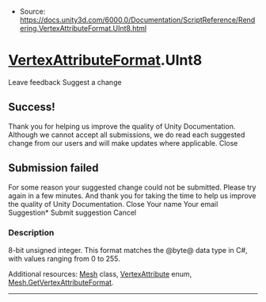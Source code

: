 * Source: https://docs.unity3d.com/6000.0/Documentation/ScriptReference/Rendering.VertexAttributeFormat.UInt8.html

#  [VertexAttributeFormat](https://docs.unity3d.com/6000.0/Documentation/ScriptReference/Rendering.VertexAttributeFormat.html).UInt8
Leave feedback
Suggest a change
## Success!
Thank you for helping us improve the quality of Unity Documentation. Although we cannot accept all submissions, we do read each suggested change from our users and will make updates where applicable.
Close
## Submission failed
For some reason your suggested change could not be submitted. Please <a>try again</a> in a few minutes. And thank you for taking the time to help us improve the quality of Unity Documentation.
Close
Your name Your email Suggestion* Submit suggestion
Cancel
### Description
8-bit unsigned integer.
This format matches the @byte@ data type in C#, with values ranging from 0 to 255.  
  
Additional resources: [Mesh](https://docs.unity3d.com/6000.0/Documentation/ScriptReference/Mesh.html) class, [VertexAttribute](https://docs.unity3d.com/6000.0/Documentation/ScriptReference/Rendering.VertexAttribute.html) enum, [Mesh.GetVertexAttributeFormat](https://docs.unity3d.com/6000.0/Documentation/ScriptReference/Mesh.GetVertexAttributeFormat.html).
* * *
